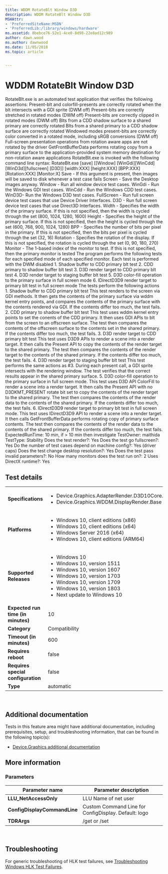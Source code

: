 ```yaml
---
title: WDDM RotateBlt Window D3D
description: WDDM RotateBlt Window D3D
MSHAttr:
- 'PreferredSiteName:MSDN'
- 'PreferredLib:/library/windows/hardware'
ms.assetid: 8bebce76-52e1-4ce0-8d98-22e8ad12c989
author: dawn.wood
ms.author: dawnwood
ms.date: 11/05/2018
ms.topic: article


---
```


# <span id="p_hlk_test.01d2bed1-2596-4df1-85a6-3f2eb7c840ff"></span>WDDM RotateBlt Window D3D


RotateBlt.exe is an automated test application that verifies the following assertions: Present-blt and colorfill-presents are correctly rotated when the blt intersects with a GDI sprite (DWM off) Present-blts are correctly stretched in rotated modes (DWM off) Present-blts are correctly clipped in rotated modes (DWM off) Blts from a CDD shadow surface to a shared primary are correctly rotated Blts from a shared primary to a CDD shadow surface are correctly rotated Windowed modes present-blts are correctly color converted in a rotated mode, including sRGB conversions (DWM off) Full-screen presentation operations from rotation aware apps are not rotated by the driver GetFrontBufferData performs rotating copy from a primary surface to the application-provided system memory destination for non-rotation aware applications RotateBlt.exe is invoked with the following command line syntax: RotateBlt.exe \[save\] \[\[Window\] \[WinGdi\]\[WinCdd\]\[WinD3d\]\[fullscreen\] \[D3D\]\] \[width:XXX\] \[height:XXX\] \[BPP:XXX\] \[Rotation:XXX\] \[Monitor:X\] Save - If this argument is present, then images will be saved to disk whenever a test case fails Screen - Save the Desktop images anyway. Window - Run all window device test cases. WinGdi - Run the Windows GDI test cases. WinCdd - Run the Windows CDD test cases. WinD3D- Run the Windows D3D test cases. FullScreen - Run full screen device test cases that use Device Driver Interfaces. D3D - Run full screen device test cases that use Direct3D Interfaces. Width - Specifies the width of the primary surface. If this is not specified, then the width is cycled through the set (800, 1024, 1280, 1600) Height - Specifies the height of the primary surface. If this is not specified, then the height is cycled through the set (600, 768, 900, 1024, 1280) BPP - Specifies the number of bits per pixel in the primary. If this is not specified, then the bits per pixel is cycled through the set (32, 16) Rotation - Specifies the rotation of the display. If this is not specified, the rotation is cycled through the set (0, 90, 180, 270) Monitor - The 1-based index of the monitor to test. If this is not specified, then the primary monitor is tested The program performs the following tests for each specified mode of each specified monitor. Each test is performed with the DWM disabled 1. Shadow buffer to CDD primary blt test 2. CDD primary to shadow buffer blt test 3. D3D render target to CDD primary blt test 4. D3D render target to staging buffer blt test 5. D3D color-fill operation to the primary surface in full screen mode 6. IDirectD3D9 render target to primary blt test in full screen mode The tests perform the following actions 1. Shadow buffer to CDD primary blt test This test renders to the screen via GDI methods. It then gets the contents of the primary surface via wddm kernel entry points, and compares the contents of the primary surface with the contents rendered via GDI. If the contents differ too much, the test fails. 2. CDD primary to shadow buffer blt test This test uses wddm kernel entry points to set the conents of the CDD primary. It then uses GDI APIs to blt from the screen to an offscreen surface. The test then compares the contents of the offscreen surface to the contents set in the shared primary. If the contents differ too much, the test fails. 3. D3D render target to CDD primary blt test This test uses D3D9 APIs to render a scene into a render target. It then calls the Present API to copy the contents of the render target to the shared primary. The test then compares the contents of the render target to the contents of the shared primary. If the contents differ too much, the test fails. 4. D3D render target to staging buffer blt test This test performs the same actions as \#3. During each present call, a GDI sprite intersects with the rendering window. The test verifies that the correct results appear in the shared primary surface. 5. D3D color-fill operation to the primary surface in full screen mode. This test uses D3D API ColorFill to render a scene into a render target. It then calls the Present API with no D3DKMT\_PRESENT rotate bit set to copy the contents of the render target to the shared primary. The test then compares the contents of the render data to the contents of the shared primary. If the contents differ too much, the test fails. 6. IDirectD3D9 render target to primary blt test in full screen mode. This test uses IDirectD3D9 API to render a scene into a render target. It then calls GetFrontBufferData performs rotating copy of primary surface contents. The test then compares the contents of the render data to the contents of the shared primary. If the contents differ too much, the test fails. ExpectedRunTime: 10 min, if &gt; 10 min then investigate TestOwner: maithida TestType: Stability Does the test render?: Yes Does the test go fullscreen?: Yes Do the number of test cases depend on machine config?: Yes (driver caps) Does the test change desktop resolution?: Yes Does the test pass invalid parameters?: No How many monitors does the test run on?: 2 Uses DirectX runtime?: Yes

## Test details
|||
|---|---|
| **Specifications**  | <ul><li>Device.Graphics.AdapterRender.D3D10Core.D3D10CorePrimary</li><li>Device.Graphics.WDDM.DisplayRender.Base</li></ul> |  
| **Platforms**   | <ul><li>Windows 10, client editions (x86)</li><li>Windows 10, client editions (x64)</li><li>Windows Server 2016 (x64)</li><li>Windows 10, client editions (ARM64)</li></ul> |
| **Supported Releases** | <ul><li>Windows 10</li><li>Windows 10, version 1511</li><li>Windows 10, version 1607</li><li>Windows 10, version 1703</li><li>Windows 10, version 1709</li><li>Windows 10, version 1803</li><li>Next update to Windows 10</li></ul> |
|**Expected run time (in minutes)**| 10 |
|**Category**| Compatibility |
|**Timeout (in minutes)**| 600 |
|**Requires reboot**| false |
|**Requires special configuration**| false |
|**Type**| automatic |

 

## <span id="Additional_documentation"></span><span id="additional_documentation"></span><span id="ADDITIONAL_DOCUMENTATION"></span>Additional documentation


Tests in this feature area might have additional documentation, including prerequisites, setup, and troubleshooting information, that can be found in the following topic(s):

-   [Device.Graphics additional documentation](device-graphics-additional-documentation.md)

## <span id="More_information"></span><span id="more_information"></span><span id="MORE_INFORMATION"></span>More information


### <span id="Parameters"></span><span id="parameters"></span><span id="PARAMETERS"></span>Parameters

| Parameter name               | Parameter description                                |
|------------------------------|------------------------------------------------------|
| **LLU\_NetAccessOnly**       | LLU Name of net user                                 |
| **ConfigDisplayCommandLine** | Custom Command Line for ConfigDisplay. Default: logo |
| **TDRArgs**                  | /get or /set                                         |

 

## <span id="Troubleshooting"></span><span id="troubleshooting"></span><span id="TROUBLESHOOTING"></span>Troubleshooting


For generic troubleshooting of HLK test failures, see [Troubleshooting Windows HLK Test Failures](..\user\troubleshooting-windows-hlk-test-failures.md).

 

 






